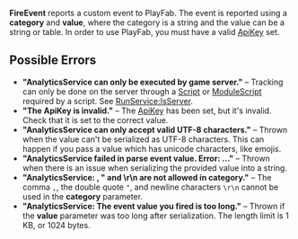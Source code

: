 **FireEvent** reports a custom event to PlayFab. The event is reported using a **category** and **value**, where the category is a string and the value can be a string or table. In order to use PlayFab, you must have a valid [ApiKey](https://developer.roblox.com/en-us/api-reference/property/AnalyticsService/ApiKey) set.

Possible Errors
---------------

*   **"AnalyticsService can only be executed by game server."** – Tracking can only be done on the server through a [Script](https://developer.roblox.com/en-us/api-reference/class/Script) or [ModuleScript](https://developer.roblox.com/en-us/api-reference/class/ModuleScript) required by a script. See [RunService:IsServer](https://developer.roblox.com/en-us/api-reference/function/RunService/IsServer).
*   **"The ApiKey is invalid."** – The [ApiKey](https://developer.roblox.com/en-us/api-reference/property/AnalyticsService/ApiKey) has been set, but it's invalid. Check that it is set to the correct value.
*   **"AnalyticsService can only accept valid UTF-8 characters."** – Thrown when the value can't be serialized as UTF-8 characters. This can happen if you pass a value which has unicode characters, like emojis.
*   **"AnalyticsService failed in parse event value. Error: …"** – Thrown when there is an issue when serializing the provided value into a string.
*   **"AnalyticsService: , " and \\r\\n are not allowed in category."** – The comma `,`, the double quote `"`, and newline characters `\r\n` cannot be used in the **category** parameter.
*   **"AnalyticsService: The event value you fired is too long."** – Thrown if the **value** parameter was too long after serialization. The length limit is 1 KB, or 1024 bytes.